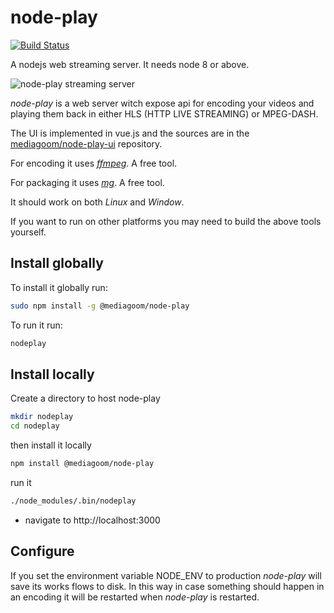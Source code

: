 # node-play

[![Build Status](https://travis-ci.org/mediagoom/node-play.svg?branch=master)](https://travis-ci.org/mediagoom/node-play)

A nodejs web streaming server. It needs node 8 or above.

![node-play streaming server](http://mediagoom.com/assets/bigbunny.gif)

*node-play* is a web server witch expose api for encoding your videos and playing them back in either HLS (HTTP LIVE STREAMING) or MPEG-DASH.

The UI is implemented in vue.js and the sources are in the [mediagoom/node-play-ui](https://github.com/mediagoom/node-play-ui) repository.

For encoding it uses [*ffmpeg*](https://ffmpeg.org/download.html). A free tool.

For packaging it uses [*mg*](https://github.com/mediagoom/mg). A free tool.

It should work on both *Linux* and *Window*.

If you want to run on other platforms you may need to build the above tools yourself.

## Install globally

To install it globally run:
```bash
sudo npm install -g @mediagoom/node-play
```

To run it run:
```bash
nodeplay
```

## Install locally

Create a directory to host node-play
```bash
mkdir nodeplay
cd nodeplay
```

then install it locally
```bash
npm install @mediagoom/node-play
```

run it
```bash
./node_modules/.bin/nodeplay
```

- navigate to http://localhost:3000

## Configure 

If you set the environment variable NODE_ENV to production *node-play* will save its works flows to disk. In this way in case something should happen in an encoding it will be restarted when *node-play* is restarted.









